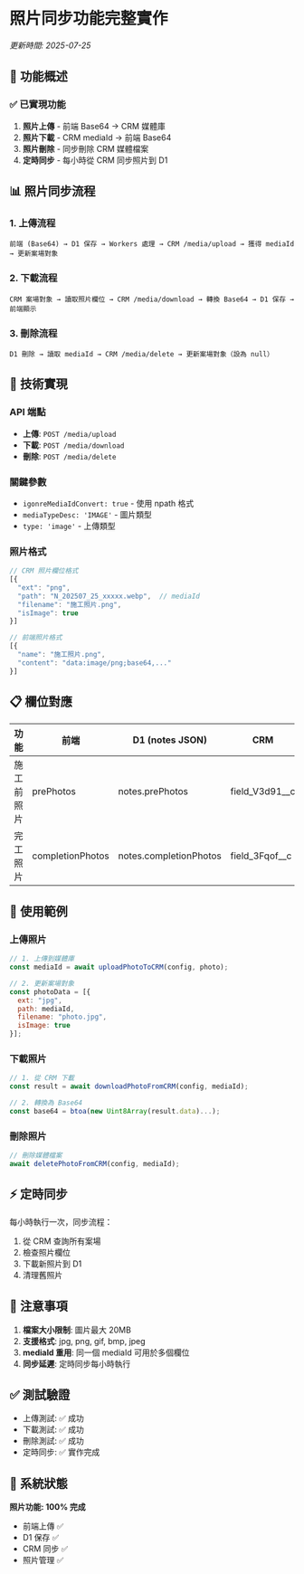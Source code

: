 # 照片同步功能完整實作
*更新時間: 2025-07-25*

## 🎯 功能概述

### ✅ 已實現功能
1. **照片上傳** - 前端 Base64 → CRM 媒體庫
2. **照片下載** - CRM mediaId → 前端 Base64
3. **照片刪除** - 同步刪除 CRM 媒體檔案
4. **定時同步** - 每小時從 CRM 同步照片到 D1

## 📊 照片同步流程

### 1. 上傳流程
```
前端 (Base64) → D1 保存 → Workers 處理 → CRM /media/upload → 獲得 mediaId → 更新案場對象
```

### 2. 下載流程
```
CRM 案場對象 → 讀取照片欄位 → CRM /media/download → 轉換 Base64 → D1 保存 → 前端顯示
```

### 3. 刪除流程
```
D1 刪除 → 讀取 mediaId → CRM /media/delete → 更新案場對象（設為 null）
```

## 🔧 技術實現

### API 端點
- **上傳**: `POST /media/upload`
- **下載**: `POST /media/download`
- **刪除**: `POST /media/delete`

### 關鍵參數
- `igonreMediaIdConvert: true` - 使用 npath 格式
- `mediaTypeDesc: 'IMAGE'` - 圖片類型
- `type: 'image'` - 上傳類型

### 照片格式
```javascript
// CRM 照片欄位格式
[{
  "ext": "png",
  "path": "N_202507_25_xxxxx.webp",  // mediaId
  "filename": "施工照片.png",
  "isImage": true
}]

// 前端照片格式
[{
  "name": "施工照片.png",
  "content": "data:image/png;base64,..."
}]
```

## 📋 欄位對應

| 功能 | 前端 | D1 (notes JSON) | CRM |
|------|------|----------------|-----|
| 施工前照片 | prePhotos | notes.prePhotos | field_V3d91__c |
| 完工照片 | completionPhotos | notes.completionPhotos | field_3Fqof__c |

## 🚀 使用範例

### 上傳照片
```javascript
// 1. 上傳到媒體庫
const mediaId = await uploadPhotoToCRM(config, photo);

// 2. 更新案場對象
const photoData = [{
  ext: "jpg",
  path: mediaId,
  filename: "photo.jpg",
  isImage: true
}];
```

### 下載照片
```javascript
// 1. 從 CRM 下載
const result = await downloadPhotoFromCRM(config, mediaId);

// 2. 轉換為 Base64
const base64 = btoa(new Uint8Array(result.data)...);
```

### 刪除照片
```javascript
// 刪除媒體檔案
await deletePhotoFromCRM(config, mediaId);
```

## ⚡ 定時同步

每小時執行一次，同步流程：
1. 從 CRM 查詢所有案場
2. 檢查照片欄位
3. 下載新照片到 D1
4. 清理舊照片

## 📝 注意事項

1. **檔案大小限制**: 圖片最大 20MB
2. **支援格式**: jpg, png, gif, bmp, jpeg
3. **mediaId 重用**: 同一個 mediaId 可用於多個欄位
4. **同步延遲**: 定時同步每小時執行

## ✅ 測試驗證

- 上傳測試: ✅ 成功
- 下載測試: ✅ 成功
- 刪除測試: ✅ 成功
- 定時同步: ✅ 實作完成

## 🎉 系統狀態

**照片功能: 100% 完成**
- 前端上傳 ✅
- D1 保存 ✅
- CRM 同步 ✅
- 照片管理 ✅